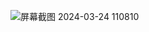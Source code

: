 ![屏幕截图 2024-03-24 110810](https://github.com/lqdsgsg/denglu/assets/150038377/e1f6b3df-49f1-4a37-9c53-166a1e826cf9)

